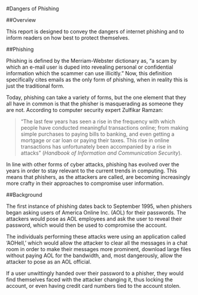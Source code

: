 #Dangers of Phishing

##Overview

This report is designed to convey the dangers of internet phishing and to inform readers on how best to protect themselves.

##Phishing

Phishing is defined by the Merriam-Webster dictionary as, “a scam by which an e-mail user is duped into revealing personal or confidential information which the scammer can use illicitly.” Now, this definition specifically cites emails as the only form of phishing, when in reality this is just the traditional form.

Today, phishing can take a variety of forms, but the one element that they all have in common is that the phisher is masquerading as someone they are not. According to computer security expert Zulfikar Ramzan:

>“The last few years has seen a rise in the frequency with which people have conducted meaningful transactions online; from making simple purchases to paying bills to banking, and even getting a mortgage or car loan or paying their taxes. This rise in online transactions has unfortunately been accompanied by a rise in attacks” (*Handbook of Information and Communication Security*).

In line with other forms of cyber attacks, phishing has evolved over the years in order to stay relevant to the current trends in computing. This means that phishers, as the attackers are called, are becoming increasingly more crafty in their approaches to compromise user information.

##Background

The first instance of phishing dates back to September 1995, when phishers began asking users of America Online Inc. (AOL) for their passwords. The attackers would pose as AOL employees and ask the user to reveal their password, which would then be used to compromise the account.

The individuals performing these attacks were using an application called ‘AOHell,’ which would allow the attacker to clear all the messages in a chat room in order to make their messages more prominent, download large files without paying AOL for the bandwidth, and, most dangerously, allow the attacker to pose as an AOL official.

If a user unwittingly handed over their password to a phisher, they would find themselves faced with the attacker changing it, thus locking the account, or even having credit card numbers tied to the account stolen.